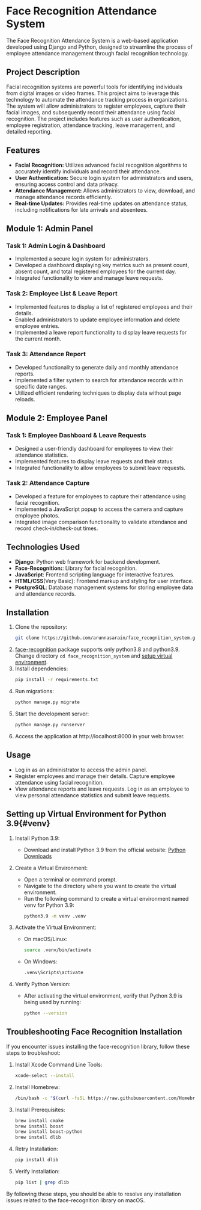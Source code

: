 # Face Recognition Attendance System

The Face Recognition Attendance System is a web-based application developed using Django and Python, designed to streamline the process of employee attendance management through facial recognition technology.

## Project Description

Facial recognition systems are powerful tools for identifying individuals from digital images or video frames. This project aims to leverage this technology to automate the attendance tracking process in organizations. The system will allow administrators to register employees, capture their facial images, and subsequently record their attendance using facial recognition. The project includes features such as user authentication, employee registration, attendance tracking, leave management, and detailed reporting.

## Features
- **Facial Recognition:** Utilizes advanced facial recognition algorithms to accurately identify individuals and record their attendance.
- **User Authentication:** Secure login system for administrators and users, ensuring access control and data privacy.
- **Attendance Management:** Allows administrators to view, download, and manage attendance records efficiently.
- **Real-time Updates:** Provides real-time updates on attendance status, including notifications for late arrivals and absentees.


## Module 1: Admin Panel

### Task 1: Admin Login & Dashboard
- Implemented a secure login system for administrators.
- Developed a dashboard displaying key metrics such as present count, absent count, and total registered employees for the current day.
- Integrated functionality to view and manage leave requests.

### Task 2: Employee List & Leave Report
- Implemented features to display a list of registered employees and their details.
- Enabled administrators to update employee information and delete employee entries.
- Implemented a leave report functionality to display leave requests for the current month.

### Task 3: Attendance Report
- Developed functionality to generate daily and monthly attendance reports.
- Implemented a filter system to search for attendance records within specific date ranges.
- Utilized efficient rendering techniques to display data without page reloads.

## Module 2: Employee Panel

### Task 1: Employee Dashboard & Leave Requests
- Designed a user-friendly dashboard for employees to view their attendance statistics.
- Implemented features to display leave requests and their status.
- Integrated functionality to allow employees to submit leave requests.

### Task 2: Attendance Capture
- Developed a feature for employees to capture their attendance using facial recognition.
- Implemented a JavaScript popup to access the camera and capture employee photos.
- Integrated image comparison functionality to validate attendance and record check-in/check-out times.

## Technologies Used
- **Django**: Python web framework for backend development.
- **Face-Recognition:**: Library for facial recognition.
- **JavaScript**: Frontend scripting language for interactive features.
- **HTML/CSS**(Very Basic): Frontend markup and styling for user interface.
- **PostgreSQL**: Database management systems for storing employee data and attendance records.

## Installation
1. Clone the repository:
   ```bash
   git clone https://github.com/arunnasarain/face_recognition_system.git
2. [face-recognition](https://pypi.org/project/face-recognition/) package supports only python3.8 and python3.9. Change directory ```cd face_recognition_system``` and [setup virtual environment](#venv).
3. Install dependencies:
   ```bash
   pip install -r requirements.txt
4. Run migrations:
   ```bash
   python manage.py migrate
5. Start the development server:
   ```bash
   python manage.py runserver
6. Access the application at http://localhost:8000  in your web browser.


## Usage
- Log in as an administrator to access the admin panel.
- Register employees and manage their details. Capture employee attendance using facial recognition.
- View attendance reports and leave requests.
Log in as an employee to view personal attendance statistics and submit leave requests.


## Setting up Virtual Environment for Python 3.9{#venv}
1. Install Python 3.9:

   - Download and install Python 3.9 from the official website: [Python Downloads](https://www.python.org/downloads/)
2. Create a Virtual Environment:

   - Open a terminal or command prompt.
   - Navigate to the directory where you want to create the virtual environment.
   - Run the following command to create a virtual environment named venv for Python 3.9:
      ```bash
      python3.9 -m venv .venv
3. Activate the Virtual Environment:

   - On macOS/Linux:
      ```bash
      source .venv/bin/activate
   - On Windows:
      ```bash
      .venv\Scripts\activate
4. Verify Python Version:

   - After activating the virtual environment, verify that Python 3.9 is being used by running:
      ```bash
      python --version
## Troubleshooting Face Recognition Installation
If you encounter issues installing the face-recognition library, follow these steps to troubleshoot:

1. Install Xcode Command Line Tools:
   ```bash
   xcode-select --install
2. Install Homebrew:
   ```bash
   /bin/bash -c "$(curl -fsSL https://raw.githubusercontent.com/Homebrew/install/HEAD/install.sh)"
3. Install Prerequisites:

   ```bash
   brew install cmake
   brew install boost
   brew install boost-python
   brew install dlib
4. Retry Installation:
   ```bash
   pip install dlib
5. Verify Installation:

   ```bash
   pip list | grep dlib

By following these steps, you should be able to resolve any installation issues related to the face-recognition library on macOS.